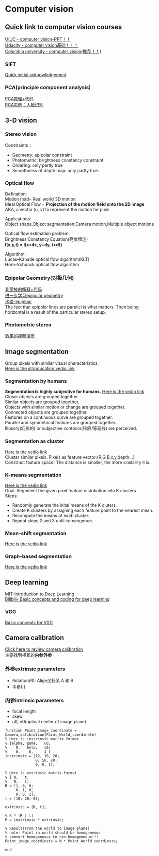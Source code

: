 # Computer vision  

## Quick link to computer vision courses
[UIUC - computer vision-PPT！！](http://slazebni.cs.illinois.edu/spring19/)  
[Udacity - computer vision基础！！！](https://classroom.udacity.com/courses/ud810/lessons)  
[Columbia university - computer vision(推荐！！)](https://www.youtube.com/channel/UCf0WB91t8Ky6AuYcQV0CcLw)  

### SIFT  
[Quick initial acknowledgement](https://www.youtube.com/watch?v=4AvTMVD9ig0)  

### PCA(principle component analysis)  
[PCA原理+代码](https://blog.csdn.net/program_developer/article/details/80632779?ops_request_misc=%257B%2522request%255Fid%2522%253A%2522162277304816780357297233%2522%252C%2522scm%2522%253A%252220140713.130102334..%2522%257D&request_id=162277304816780357297233&biz_id=0&utm_medium=distribute.pc_search_result.none-task-blog-2~all~top_positive~default-1-80632779.pc_search_result_control_group&utm_term=PCA&spm=1018.2226.3001.4449)  
[PCA实例：人脸识别](https://www.youtube.com/watch?v=_lY74pXWlS8)  


## 3-D vision

### Stereo vision  
Constraints：  
- Geometry: epipolar constraint  
- Photometric: brightness constancy constraint  
- Ordering: only partly true  
- Smoothness of depth map: only partly true.  

### Optical flow  
Defination:  
Motion field= Real world 3D motion  
Ideal Optical Flow = **Projection of the motion field onto the 2D image**  
AKA, a vector (u, v) to represent the motion for pixel.  

Applications:  
Object shape,Object segmentation,Camera motion,Multiple object motions  

Optical flow estimation problem:  
Brightness Constancy Equation(亮度恒定)  
**I(x,y,t) = I(x+dx, y+dy, t+dt)**  

Algorithm:  
Lucas–Kanade optical flow algorithm(KLT)  
Horn–Schunck optical flow algorithm  



### Epipolar Geometry(对极几何)  
[非常棒的解释+代码](https://blog.csdn.net/liubing8609/article/details/110234276?ops_request_misc=%257B%2522request%255Fid%2522%253A%2522162263890916780366529958%2522%252C%2522scm%2522%253A%252220140713.130102334..%2522%257D&request_id=162263890916780366529958&biz_id=0&utm_medium=distribute.pc_search_result.none-task-blog-2~all~sobaiduend~default-2-110234276.pc_search_result_control_group&utm_term=epipole&spm=1018.2226.3001.4187)  
[进一步学习epipolar geometry](https://classroom.udacity.com/courses/ud810/lessons/2947778633/concepts/29434086230923)  
[术语-epiploar](https://classroom.udacity.com/courses/ud810/lessons/2947778633/concepts/29434086250923)   
The fact that epipolar lines are parallel is what matters. Then being horizontal is a result of the particular stereo setup.  

### Photometric stereo  
[效果的视频演示](https://www.youtube.com/watch?v=tsLTq3MuXNI)  

## Image segmentation  
Group pixels with similar visual characteristics.  
[Here is the introducation vedio link](https://www.youtube.com/watch?v=4pYyD2uSeko&list=PL2zRqk16wsdop2EatuowXBX5C-r2FdyNt&index=1)  

### Segmentation by humans  
**Segmentation is highly subjective for humans.**
[Here is the vedio link](https://www.youtube.com/watch?v=4pYyD2uSeko&list=PL2zRqk16wsdop2EatuowXBX5C-r2FdyNt&index=2)  
Closer objects are grouped together.  
Similar objects are grouped together.  
Objects with similar motion or change are grouped together.  
Connected objects are grouped together.  
Features on a continuous curve are grouped together.  
Parallel and symmetrical features are grouped together.  
Illusory(幻影的) or subjective contours(轮廓/等高线) are perceived.  

### Segmentation as cluster  
[Here is the vedio link](https://www.youtube.com/watch?v=4pYyD2uSeko&list=PL2zRqk16wsdop2EatuowXBX5C-r2FdyNt&index=3)  
Cluster similar pixels.
Pixels as feature vector:{R,G,B,x,y,depth...}  
Construct feature space: The distance is smaller, the more similarity it is.  

### K-means segmentation  
[Here is the vedio link](https://www.youtube.com/watch?v=4pYyD2uSeko&list=PL2zRqk16wsdop2EatuowXBX5C-r2FdyNt&index=4)  
Goal: Segement the given pixel feature distribution into K clusters.  
Steps:  
- Randomly generate the inital means of the K cluters.  
- Create K clusters by assigning each feature point to the nearest mean.  
- Recompute the means of each cluster.  
- Repeat steps 2 and 3 until convergence.  

### Mean-shift segmentation
[Here is the vedio link](https://www.youtube.com/watch?v=4pYyD2uSeko&list=PL2zRqk16wsdop2EatuowXBX5C-r2FdyNt&index=5)  

### Graph-based segmentation  
[Here is the vedio link](https://www.youtube.com/watch?v=4pYyD2uSeko&list=PL2zRqk16wsdop2EatuowXBX5C-r2FdyNt&index=6)  


## Deep learning  
[MIT-Introduction to Deep Learning](https://www.youtube.com/watch?v=5tvmMX8r_OM&list=PLtBw6njQRU-rwp5__7C0oIVt26ZgjG9NI)  
[Bilibili- Basic concepts and coding for deep learning](https://space.bilibili.com/18161609/video?tid=0&page=2&keyword=&order=pubdate)  

### VGG  
[Basic concepts for VGG](https://www.bilibili.com/video/BV1q7411T7Y6)  



## Camera calibration  
[Click here to review camera calibration](http://slazebni.cs.illinois.edu/spring19/lec14_calibration.pdf)  
主要找到相机的**内参外参**
### 外参extrinsic parameters  
- Rotation(R): Align坐标系 A 和 B  
- 平移(t)  

### 内参intrinsic parameters  
- focal length  
- skew  
- u0, v0(optical center of image plane)  
```
function Point_image_coordinate = Camera_calibration(Point_World_coordinate)
% Here is instrinsic matrix format
% [alpha, gama,   u0; 
%    0,   beta,   v0;
%    0,    0,     1 ]
instrinsic = [12, 10, 20; 
              0, 50, 80; 
              0, 0, 1];

% Here is extrinsic matrix format
% [ R,   t;
%   0,   1]
R = [1, 0, 0;
     0, 1, 0;
     0, 0, 1];
t = [10; 20; 0];

extrinsic = [R, t];

% K * [R | t]
M = instrinsic * extrinsic;

% Result(From the world to image plane)
% note: Point in world should be homogeneous
% convert homogeneous to non-homogeneous!!!
Point_image_coordinate = M * Point_World_coordinate; 

end
```

